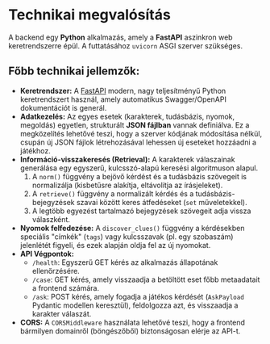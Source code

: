 # Technikai megvalósítás

A backend egy **Python** alkalmazás, amely a **FastAPI** aszinkron web keretrendszerre épül. A futtatásához `uvicorn` ASGI szerver szükséges.

## Főbb technikai jellemzők:

*   **Keretrendszer:** A [FastAPI](https://fastapi.tiangolo.com/) modern, nagy teljesítményű Python keretrendszert használ, amely automatikus Swagger/OpenAPI dokumentációt is generál.
*   **Adatkezelés:** Az egyes esetek (karakterek, tudásbázis, nyomok, megoldás) egyetlen, strukturált **JSON fájlban** vannak definiálva. Ez a megközelítés lehetővé teszi, hogy a szerver kódjának módosítása nélkül, csupán új JSON fájlok létrehozásával lehessen új eseteket hozzáadni a játékhoz.
*   **Információ-visszakeresés (Retrieval):** A karakterek válaszainak generálása egy egyszerű, kulcsszó-alapú keresési algoritmuson alapul.
    1.  A `norm()` függvény a bejövő kérdést és a tudásbázis szövegeit is normalizálja (kisbetűsre alakítja, eltávolítja az írásjeleket).
    2.  A `retrieve()` függvény a normalizált kérdés és a tudásbázis-bejegyzések szavai között keres átfedéseket (`set` műveletekkel).
    3.  A legtöbb egyezést tartalmazó bejegyzések szövegeit adja vissza válaszként.
*   **Nyomok felfedezése:** A `discover_clues()` függvény a kérdésekben speciális "címkék" (`tags`) vagy kulcsszavak (pl. egy szobaszám) jelenlétét figyeli, és ezek alapján oldja fel az új nyomokat.
*   **API Végpontok:**
    *   `/health`: Egyszerű GET kérés az alkalmazás állapotának ellenőrzésére.
    *   `/case`: GET kérés, amely visszaadja a betöltött eset főbb metaadatait a frontend számára.
    *   `/ask`: POST kérés, amely fogadja a játékos kérdését (`AskPayload` Pydantic modellen keresztül), feldolgozza azt, és visszaadja a karakter válaszát.
*   **CORS:** A `CORSMiddleware` használata lehetővé teszi, hogy a frontend bármilyen domainről (böngészőből) biztonságosan elérje az API-t.
